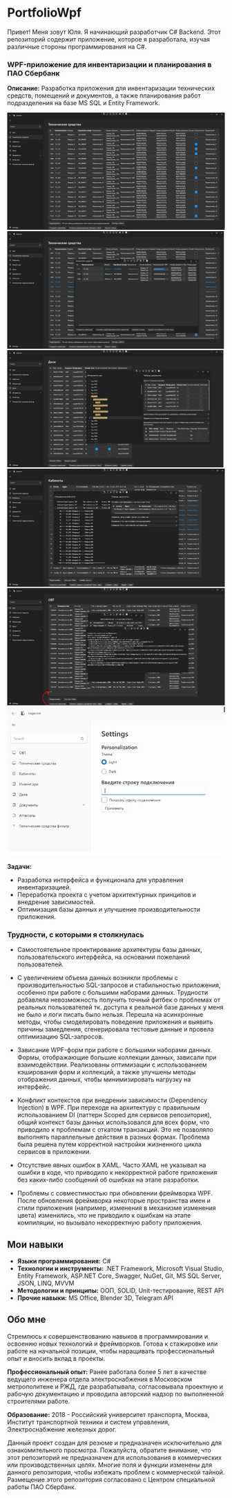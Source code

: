 # PortfolioWpf

Привет! Меня зовут Юля. Я начинающий разработчик C# Backend. Этот репозиторий содержит приложение, которое я разработала, изучая различные стороны программирования на C#.


### WPF-приложение для инвентаризации и планирования в ПАО Сбербанк

**Описание:**
Разработка приложения для инвентаризации технических средств, помещений и документов, а также планирования работ подразделения на базе MS SQL и Entity Framework.

![Общий вид приложения](images/screenshot1.png)
![Возможность выделить несколько позиций, удалить, изменить, сделать экспорт в Word](images/screenshot2.png)
![Первая логика проверки при инвентаризации](images/screenshot3.png)
![Вторая логика проверки при инвентаризации](images/screenshot4.png)
![Обработчик ошибок](images/screenshot5.png)
![Смена цвета, возможность изменить строку подключения](images/screenshot6.png)

**Задачи:**
- Разработка интерфейса и функционала для управления инвентаризацией.
- Переработка проекта с учетом архитектурных принципов и внедрение зависимостей.
- Оптимизация базы данных и улучшение производительности приложения.


### Трудности, с которыми я столкнулась

- Самостоятельное проектирование архитектуры базы данных, пользовательского интерфейса, на основании пожеланий пользователей.

- С увеличением объема данных возникли проблемы с производительностью SQL-запросов и стабильностью приложения, особенно при работе с большими наборами данных. Трудности добавляла невозможность получить точный фитбек о проблемах от реальных пользователей тк. доступа к реальной базе данных у меня не было и логи писать было нельзя. Перешла на асинхронные методы, чтобы смоделировать поведение приложения и выявить причины замедления, сгенерировала тестовые данные и провела оптимизацию SQL-запросов. 

- Зависание WPF-форм при работе с большими наборами данных. Формы, отображающие большие коллекции данных, зависали при взаимодействии. Реализованы оптимизации с использованием кэширования форм и коллекций, а также улучшены методы отображения данных, чтобы минимизировать нагрузку на интерфейс.

- Конфликт контекстов при внедрении зависимости (Dependency Injection) в WPF. При переходе на архитектуру с правильным использованием DI (паттерн Scoped для сервисов репозитория), общий контекст базы данных использовался для всех форм, что приводило к проблемам с откатом транзакций. Это не позволяло выполнять параллельные действия в разных формах. Проблема была решена путем корректной настройки жизненного цикла сервисов в приложении.

- Отсутствие явных ошибок в XAML. Часто XAML не указывал на ошибки в коде, что приводило к некорректной работе приложения без каких-либо сообщений об ошибках на этапе разработки.

- Проблемы с совместимостью при обновлении фреймворка WPF. После обновления фреймворка некоторые пространства имен и стили приложения (например, изменения в механизме изменения цвета) изменились, что не приводило к ошибкам на этапе компиляции, но вызывало некорректную работу приложения. 


## Мои навыки

- **Языки программирования:** C#
- **Технологии и инструменты:** .NET Framework, Microsoft Visual Studio, Entity Framework, ASP.NET Core, Swagger, NuGet, Git, MS SQL Server, JSON, LINQ, MVVM
- **Методологии и принципы:** ООП, SOLID, Unit-тестирование, REST API
- **Прочие навыки:** MS Office, Blender 3D, Telegram API

## Обо мне

Стремлюсь к совершенствованию навыков в программировании и освоению новых технологий и фреймворков. Готова к стажировке или работе на начальной позиции, чтобы наращивать профессиональный опыт и вносить вклад в проекты.

**Профессиональный опыт:**
Ранее работала более 5 лет в качестве ведущего инженера отдела электроснабжения в Московском метрополитене и РЖД, где разрабатывала, согласовывала проектную и рабочую документацию и проводила авторский надзор по выполненной строителями работе.

**Образование:**
2018 - Российский университет транспорта, Москва, Институт транспортной техники и систем управления, Электроснабжение железных дорог.


Данный проект создан для резюме и предназначен исключительно для ознакомительного просмотра. Пожалуйста, обратите внимание, что этот репозиторий не предназначен для использования в коммерческих или производственных целях. Многие поля и функции изменены для данного репозитория, чтобы избежать проблем с коммерческой тайной. Размещение этого репозитория согласовано с Центром специальной работы ПАО Сбербанк.
